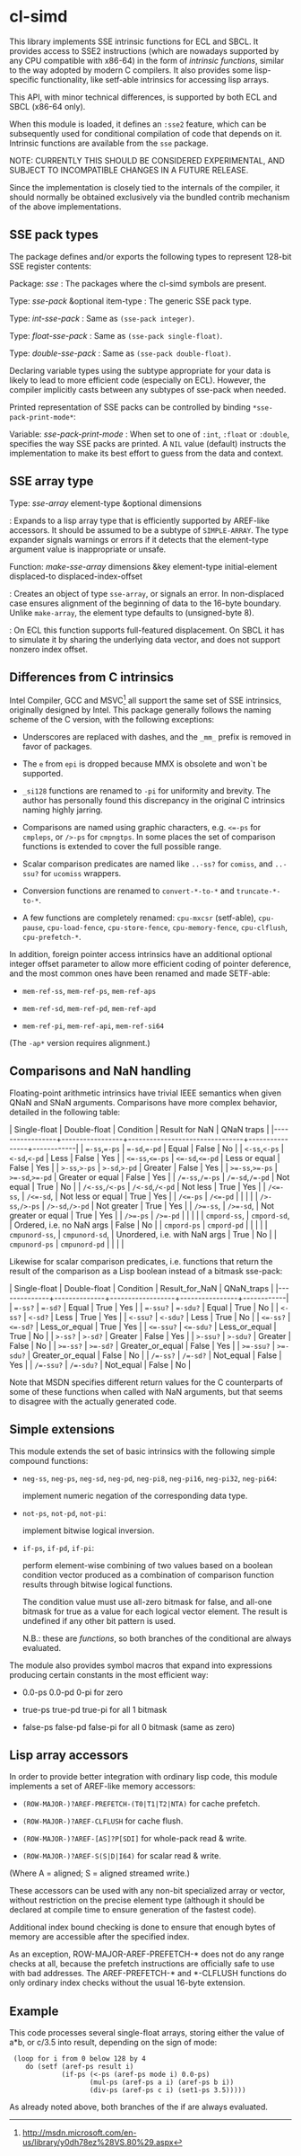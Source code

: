 cl-simd
=========

This library implements SSE intrinsic functions for ECL and SBCL.
It provides access to SSE2 instructions (which are nowadays supported by
any CPU compatible with x86-64) in the form of _intrinsic functions_,
similar to the way adopted by modern C compilers.  It also provides some
lisp-specific functionality, like setf-able intrinsics for accessing
lisp arrays.

This API, with minor technical differences, is supported by both ECL and
SBCL (x86-64 only).

When this module is loaded, it defines an `:sse2` feature, which can be
subsequently used for conditional compilation of code that depends on it.
Intrinsic functions are available from the `sse` package.

NOTE: CURRENTLY THIS SHOULD BE CONSIDERED EXPERIMENTAL, AND
      SUBJECT TO INCOMPATIBLE CHANGES IN A FUTURE RELEASE.

Since the implementation is closely tied to the internals of the compiler,
it should normally be obtained exclusively via the bundled contrib
mechanism of the above implementations.

SSE pack types
------------------

The package defines and/or exports the following types to represent
128-bit SSE register contents:

Package: _sse_
  : The packages where the cl-simd symbols are present.

Type: _sse-pack_ &optional item-type
  : The generic SSE pack type.

Type: _int-sse-pack_
  : Same as `(sse-pack integer)`.

Type: _float-sse-pack_
  : Same as `(sse-pack single-float)`.

Type: _double-sse-pack_
  : Same as `(sse-pack double-float)`.

   Declaring variable types using the subtype appropriate for your data
is likely to lead to more efficient code (especially on ECL). However,
the compiler implicitly casts between any subtypes of sse-pack when
needed.

   Printed representation of SSE packs can be controlled by binding
`*sse-pack-print-mode*`:

Variable: _sse-pack-print-mode_
  :  When set to one of `:int`, `:float` or `:double`, specifies the way
     SSE packs are printed.  A `NIL` value (default) instructs the
     implementation to make its best effort to guess from the data and
     context.

SSE array type
------------------

Type: _sse-array_ element-type &optional dimensions
 
  : Expands to a lisp array type that is efficiently supported by
     AREF-like accessors.  It should be assumed to be a subtype of
     `SIMPLE-ARRAY`.  The type expander signals warnings or errors if it
     detects that the element-type argument value is inappropriate or
     unsafe.

Function: _make-sse-array_ dimensions &key element-type initial-element displaced-to displaced-index-offset
          
  : Creates an object of type `sse-array`, or signals an error.  In
     non-displaced case ensures alignment of the beginning of data to
     the 16-byte boundary.  Unlike `make-array`, the element type
     defaults to (unsigned-byte 8).
    
  : On ECL this function supports full-featured displacement.  On SBCL it
    has to simulate it by sharing the underlying data vector, and does not
    support nonzero index offset.

Differences from C intrinsics
---------------------------------

Intel Compiler, GCC and MSVC[^1] all
support the same set of SSE intrinsics, originally designed by Intel.
This package generally follows the naming scheme of the C version, with
the following exceptions:

   * Underscores are replaced with dashes, and the `_mm_` prefix is
     removed in favor of packages.

   * The `e` from `epi` is dropped because MMX is obsolete and won`t be
     supported.

   * `_si128` functions are renamed to `-pi` for uniformity and brevity.
     The author has personally found this discrepancy in the original C
     intrinsics naming highly jarring.

   * Comparisons are named using graphic characters, e.g.  `<=-ps` for
     `cmpleps`, or `/>-ps` for `cmpngtps`.  In some places the set of
     comparison functions is extended to cover the full possible range.

   * Scalar comparison predicates are named like `..-ss?` for `comiss`,
     and `..-ssu?` for `ucomiss` wrappers.

   * Conversion functions are renamed to `convert-*-to-*` and
     `truncate-*-to-*`.

   * A few functions are completely renamed: `cpu-mxcsr` (setf-able),
     `cpu-pause`, `cpu-load-fence`, `cpu-store-fence`,
     `cpu-memory-fence`, `cpu-clflush`, `cpu-prefetch-*`.

   In addition, foreign pointer access intrinsics have an additional
optional integer offset parameter to allow more efficient coding of
pointer deference, and the most common ones have been renamed and made
SETF-able:

   * `mem-ref-ss`, `mem-ref-ps`, `mem-ref-aps`

   * `mem-ref-sd`, `mem-ref-pd`, `mem-ref-apd`

   * `mem-ref-pi`, `mem-ref-api`, `mem-ref-si64`

   (The `-ap*` version requires alignment.)

[^1]: http://msdn.microsoft.com/en-us/library/y0dh78ez%28VS.80%29.aspx

Comparisons and NaN handling
--------------------------------

Floating-point arithmetic intrinsics have trivial IEEE semantics when
given QNaN and SNaN arguments.  Comparisons have more complex behavior,
detailed in the following table:

| Single-float    | Double-float    | Condition                      | Result for NaN | QNaN traps |
|-----------------+-----------------+--------------------------------+----------------+------------|
| `=-ss`,`=-ps`   | `=-sd`,`=-pd`   | Equal                          | False          | No         |
| `<-ss`,`<-ps`   | `<-sd`,`<-pd`   | Less                           | False          | Yes        |
| `<=-ss`,`<=-ps` | `<=-sd`,`<=-pd` | Less or equal                  | False          | Yes        |
| `>-ss`,`>-ps`   | `>-sd`,`>-pd`   | Greater                        | False          | Yes        |
| `>=-ss`,`>=-ps` | `>=-sd`,`>=-pd` | Greater or equal               | False          | Yes        |
| `/=-ss`,`/=-ps` | `/=-sd`,`/=-pd` | Not equal                      | True           | No         |
| `/<-ss`,`/<-ps` | `/<-sd`,`/<-pd` | Not less                       | True           | Yes        |
| `/<=-ss`,       | `/<=-sd`,       | Not less or equal              | True           | Yes        |
| `/<=-ps`        | `/<=-pd`        |                                |                |            |
| `/>-ss`,`/>-ps` | `/>-sd`,`/>-pd` | Not greater                    | True           | Yes        |
| `/>=-ss`,       | `/>=-sd`,       | Not greater or equal           | True           | Yes        |
| `/>=-ps`        | `/>=-pd`        |                                |                |            |
| `cmpord-ss`,    | `cmpord-sd`,    | Ordered, i.e.  no NaN args     | False          | No         |
| `cmpord-ps`     | `cmpord-pd`     |                                |                |            |
| `cmpunord-ss`,  | `cmpunord-sd`,  | Unordered, i.e.  with NaN args | True           | No         |
| `cmpunord-ps`   | `cmpunord-pd`   |                                |                |            |


   Likewise for scalar comparison predicates, i.e.  functions that
return the result of the comparison as a Lisp boolean instead of a
bitmask sse-pack:

| Single-float | Double-float | Condition        | Result_for_NaN | QNaN_traps |
|--------------+--------------+------------------+----------------+------------|
| `=-ss?`      | `=-sd?`      | Equal            | True           | Yes        |
| `=-ssu?`     | `=-sdu?`     | Equal            | True           | No         |
| `<-ss?`      | `<-sd?`      | Less             | True           | Yes        |
| `<-ssu?`     | `<-sdu?`     | Less             | True           | No         |
| `<=-ss?`     | `<=-sd?`     | Less_or_equal    | True           | Yes        |
| `<=-ssu?`    | `<=-sdu?`    | Less_or_equal    | True           | No         |
| `>-ss?`      | `>-sd?`      | Greater          | False          | Yes        |
| `>-ssu?`     | `>-sdu?`     | Greater          | False          | No         |
| `>=-ss?`     | `>=-sd?`     | Greater_or_equal | False          | Yes        |
| `>=-ssu?`    | `>=-sdu?`    | Greater_or_equal | False          | No         |
| `/=-ss?`     | `/=-sd?`     | Not_equal        | False          | Yes        |
| `/=-ssu?`    | `/=-sdu?`    | Not_equal        | False          | No         |

   Note that MSDN specifies different return values for the C
counterparts of some of these functions when called with NaN arguments,
but that seems to disagree with the actually generated code.

Simple extensions
---------------------

This module extends the set of basic intrinsics with the following
simple compound functions:

   * `neg-ss`, `neg-ps`, `neg-sd`, `neg-pd`, `neg-pi8`, `neg-pi16`,
     `neg-pi32`, `neg-pi64`:

     implement numeric negation of the corresponding data type.

   * `not-ps`, `not-pd`, `not-pi`:

     implement bitwise logical inversion.

   * `if-ps`, `if-pd`, `if-pi`:

     perform element-wise combining of two values based on a boolean
     condition vector produced as a combination of comparison function
     results through bitwise logical functions.

     The condition value must use all-zero bitmask for false, and
     all-one bitmask for true as a value for each logical vector
     element.  The result is undefined if any other bit pattern is used.

     N.B.: these are _functions_, so both branches of the conditional
     are always evaluated.

   The module also provides symbol macros that expand into expressions
producing certain constants in the most efficient way:

   * 0.0-ps 0.0-pd 0-pi for zero

   * true-ps true-pd true-pi for all 1 bitmask

   * false-ps false-pd false-pi for all 0 bitmask (same as zero)

Lisp array accessors
------------------------

In order to provide better integration with ordinary lisp code, this
module implements a set of AREF-like memory accessors:

   * `(ROW-MAJOR-)?AREF-PREFETCH-(T0|T1|T2|NTA)` for cache prefetch.

   * `(ROW-MAJOR-)?AREF-CLFLUSH` for cache flush.

   * `(ROW-MAJOR-)?AREF-[AS]?P[SDI]` for whole-pack read & write.

   * `(ROW-MAJOR-)?AREF-S(S|D|I64)` for scalar read & write.

   (Where A = aligned; S = aligned streamed write.)

   These accessors can be used with any non-bit specialized array or
vector, without restriction on the precise element type (although it
should be declared at compile time to ensure generation of the fastest
code).

   Additional index bound checking is done to ensure that enough bytes
of memory are accessible after the specified index.

   As an exception, ROW-MAJOR-AREF-PREFETCH-* does not do any range
checks at all, because the prefetch instructions are officially safe to
use with bad addresses.  The AREF-PREFETCH-* and *-CLFLUSH functions do
only ordinary index checks without the usual 16-byte extension.

Example
-----------

This code processes several single-float arrays, storing either the
value of a*b, or c/3.5 into result, depending on the sign of mode:

     (loop for i from 0 below 128 by 4
        do (setf (aref-ps result i)
                 (if-ps (<-ps (aref-ps mode i) 0.0-ps)
                        (mul-ps (aref-ps a i) (aref-ps b i))
                        (div-ps (aref-ps c i) (set1-ps 3.5)))))

   As already noted above, both branches of the if are always evaluated.
